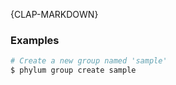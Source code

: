 {CLAP-MARKDOWN}
### Examples

```sh
# Create a new group named 'sample'
$ phylum group create sample
```
